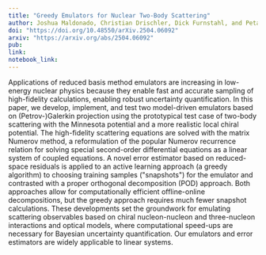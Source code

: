 ```yaml
---
title: "Greedy Emulators for Nuclear Two-Body Scattering" 
author: Joshua Maldonado, Christian Drischler, Dick Furnstahl, and Petar Mlinarić
doi: "https://doi.org/10.48550/arXiv.2504.06092" 
arxiv: "https://arxiv.org/abs/2504.06092"
pub: 
link: 
notebook_link: 
---
```


Applications of reduced basis method emulators are increasing in low-energy nuclear physics because they enable fast and accurate sampling of high-fidelity calculations, enabling robust uncertainty quantification. In this paper, we develop, implement, and test two model-driven emulators based on (Petrov-)Galerkin projection using the prototypical test case of two-body scattering with the Minnesota potential and a more realistic local chiral potential. The high-fidelity scattering equations are solved with the matrix Numerov method, a reformulation of the popular Numerov recurrence relation for solving special second-order differential equations as a linear system of coupled equations. A novel error estimator based on reduced-space residuals is applied to an active learning approach (a greedy algorithm) to choosing training samples ("snapshots") for the emulator and contrasted with a proper orthogonal decomposition (POD) approach. Both approaches allow for computationally efficient offline-online decompositions, but the greedy approach requires much fewer snapshot calculations. These developments set the groundwork for emulating scattering observables based on chiral nucleon-nucleon and three-nucleon interactions and optical models, where computational speed-ups are necessary for Bayesian uncertainty quantification. Our emulators and error estimators are widely applicable to linear systems. 
